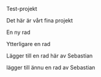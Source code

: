 ﻿Test-projekt

Det här är vårt fina projekt

En ny rad

Ytterligare en rad

Lägger till en rad här av Sebastian

lägger till ännu en rad av Sebastian